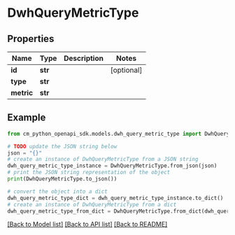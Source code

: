# DwhQueryMetricType


## Properties

Name | Type | Description | Notes
------------ | ------------- | ------------- | -------------
**id** | **str** |  | [optional] 
**type** | **str** |  | 
**metric** | **str** |  | 

## Example

```python
from cm_python_openapi_sdk.models.dwh_query_metric_type import DwhQueryMetricType

# TODO update the JSON string below
json = "{}"
# create an instance of DwhQueryMetricType from a JSON string
dwh_query_metric_type_instance = DwhQueryMetricType.from_json(json)
# print the JSON string representation of the object
print(DwhQueryMetricType.to_json())

# convert the object into a dict
dwh_query_metric_type_dict = dwh_query_metric_type_instance.to_dict()
# create an instance of DwhQueryMetricType from a dict
dwh_query_metric_type_from_dict = DwhQueryMetricType.from_dict(dwh_query_metric_type_dict)
```
[[Back to Model list]](../README.md#documentation-for-models) [[Back to API list]](../README.md#documentation-for-api-endpoints) [[Back to README]](../README.md)


